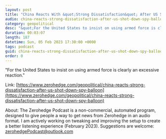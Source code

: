 ```yaml
---
layout: post
title: "China Reacts With &quot;Strong Dissatisfaction&quot; After US Shot Down Spy Balloon"
audio: china-reacts-strong-dissatisfaction-after-us-shot-down-spy-balloon-1
category: geopolitical
desc: "&quot;For the United States to insist on using armed force is clearly an excessive reaction.&quot;"
duration: 00:03:07
length: 187
datetime: Sun, 05 Feb 2023 17:30:00 +0000
tags: podcast
guid: china-reacts-strong-dissatisfaction-after-us-shot-down-spy-balloon-0
order: 0
---
```

&quot;For the United States to insist on using armed force is clearly an excessive reaction.&quot;

Link: [https://www.zerohedge.com/geopolitical/china-reacts-strong-dissatisfaction-after-us-shot-down-spy-balloon](https://www.zerohedge.com/geopolitical/china-reacts-strong-dissatisfaction-after-us-shot-down-spy-balloon)

About: The Zerohedge Podcast is a non-commercial, automated program, designed to give people a way to get news from Zerohedge in an audio format.  I am actively working on tweaking and improving the setup to create a better listening experience (February 2023).  Suggestions are welcome: [zerohedgePodcast@outlook.com](mailto:zerohedgePodcast@outlook.com)